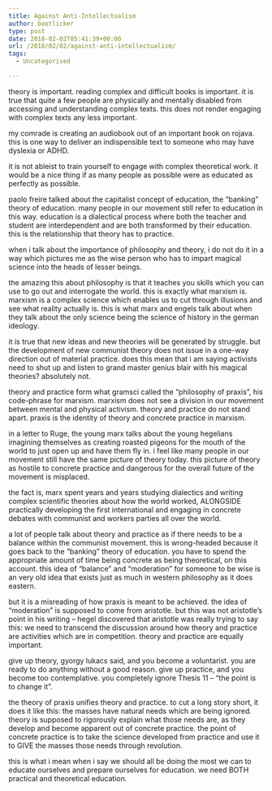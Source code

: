 ```yaml
---
title: Against Anti-Intellectualism
author: bootlicker
type: post
date: 2018-02-02T05:41:39+00:00
url: /2018/02/02/against-anti-intellectualism/
tags:
  - Uncategorised

---
```

<div id="js_1t" class="_5pbx userContent _22jv _3576" data-ft="{&quot;tn&quot;:&quot;K&quot;}">
  <p>
    theory is important. reading complex and difficult books is important. it is true that quite a few people are physically and mentally disabled from accessing and understanding complex texts. this does not render engaging with complex texts any less important.
  </p>
  
  <p>
    my comrade is creating an audiobook out of an important book on rojava. this is one way to deliver an indispensible text to someone who may have dyslexia or ADHD.
  </p>
  
  <p>
    it is not ableist to train yourself to engage with complex theoretical work. it would be a nice thing if as many people as possible were as educated as perfectly as possible.
  </p>
  
  <p>
    paolo freire talked about the capitalist concept of education, the &#8220;banking&#8221; theory of education. many people in our movement still refer to education in this way. education is a dialectical process where both the teacher and student are interdependent and are both transformed by their education. this is the relationship that theory has to practice.
  </p>
  
  <p>
    when i talk about the importance of philosophy and theory, i do not do it in a way which pictures me as the wise person who has to impart magical science into the heads of lesser beings.
  </p>
  
  <p>
    the amazing this about philosophy is that it teaches you skills which you can use to go out and interrogate the world. this is exactly what marxism is. marxism is a complex science which enables us to cut through illusions and see what reality actually is. this is what marx and engels talk about when they talk about the only science being the science of history in the german ideology.
  </p>
  
  <p>
    it is true that new ideas and new theories will be generated by struggle. but the development of new communist theory does not issue in a one-way direction out of material practice. does this mean that i am saying activists need to shut up and listen to grand master genius blair with his magical theories? absolutely not.
  </p>
  
  <p>
    theory and practice form what gramsci called the &#8220;philosophy of praxis&#8221;, his code-phrase for marxism. marxism does not see a division in our movement between mental and physical activism. theory and practice do not stand apart. praxis is the identity of theory and concrete practice in marxism.
  </p>
  
  <p>
    in a letter to Ruge, the young marx talks about the young hegelians imagining themselves as creating roasted pigeons for the mouth of the world to just open up and have them fly in. i feel like many people in our movement still have the same picture of theory today. this picture of theory as hostile to concrete practice and dangerous for the overall future of the movement is misplaced.
  </p>
  
  <p>
    the fact is, marx spent years and years studying dialectics and writing complex scientific theories about how the world worked, ALONGSIDE practically developing the first international and engaging in concrete debates with communist and workers parties all over the world.
  </p>
  
  <p>
    a lot of people talk about theory and practice as if there needs to be a balance within the communist movement. this is wrong-headed because it goes back to the &#8220;banking&#8221; theory of education. you have to spend the appropriate amount of time being concrete as being theoretical, on this account. this idea of &#8220;balance&#8221; and &#8220;moderation&#8221; for someone to be wise is an very old idea that exists just as much in western philosophy as it does eastern.
  </p>
  
  <p>
    but it is a misreading of how praxis is meant to be achieved. the idea of &#8220;moderation&#8221; is supposed to come from aristotle. but this was not aristotle&#8217;s point in his writing &#8211; hegel discovered that aristotle was really trying to say this: we need to transcend the discussion around how theory and practice are activities which are in competition. theory and practice are equally important.
  </p>
  
  <p>
    give up theory, gyorgy lukacs said, and you become a voluntarist. you are ready to do anything without a good reason. give up practice, and you become too contemplative. you completely ignore Thesis 11 &#8211; &#8220;the point is to change it&#8221;.
  </p>
  
  <p>
    the theory of praxis unifies theory and practice. to cut a long story short, it does it like this: the masses have natural needs which are being ignored. theory is supposed to rigorously explain what those needs are, as they develop and become apparent out of concrete practice. the point of concrete practice is to take the science developed from practice and use it to GIVE the masses those needs through revolution.
  </p>
  
  <p>
    this is what i mean when i say we should all be doing the most we can to educate ourselves and prepare ourselves for education. we need BOTH practical and theoretical education.
  </p>
</div>

